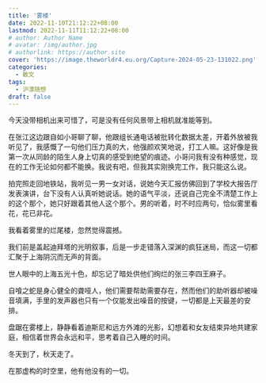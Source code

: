 ```yaml
---
title: '雾楼'
date: 2022-11-10T21:12:22+08:00
lastmod: 2022-11-11T11:12:22+08:00
# author: Author Name
# avatar: /img/author.jpg
# authorlink: https://author.site
cover: 'https://image.theworldr4.eu.org/Capture-2024-05-23-131022.png'
categories:
  - 散文
tags:
  - 沪漂随想
draft: false
---
```


今天没带相机出来可惜了，可是没有任何风景带上相机就准能等到。

<!--more-->

在张江这边跟自如小哥聊了聊，他跟组长通电话被批转化数据太差，开着外放被我听见了，我感慨了一句他们压力真的大，他强颜欢笑地说，打工人嘛。这好像是我第一次从同龄的陌生人身上切真的感受到绝望的痕迹。小哥问我有没有种感觉，现在的工作无论如何都不能换。我说有吧，但我其实刚换完工作，我只能这么说。

拍完照走回地铁站，我听见一男一女对话，说她今天汇报仿佛回到了学校大报告厅发表演讲，台下没有人认真听她说话。她的语气平淡，还说自己完全不清楚工作上的这个那个，她只好跟着其他人这个那个。男的听着，时不时应两句，恰似雾里看花，花已非花。

我看着雾里的烂尾楼，忽然觉得震撼。

我们前是盖起迪拜塔的光明叙事，后是一步走错落入深渊的疯狂迷局，而这一切都汇聚于上海阴沉而无声的背面。

世人眼中的上海五光十色，却忘记了暗处供他们绚烂的张三李四王麻子。

自喰之蛇是身心健全的聋哑人，他们需要帮助需要存在，然而他们的助听器却被噪音填满，手里的发声器也只有一个仅能发出噪音的按键，一切都是上天最差的安排。

盘踞在雾楼上，静静看着迪斯尼和远方外滩的光影，幻想着和女友结束异地共建家庭，相信着世界会永远和平，思考着自己入睡的时间。

冬天到了，秋天走了。

在那虚构的时空里，他有他没有的一切。
